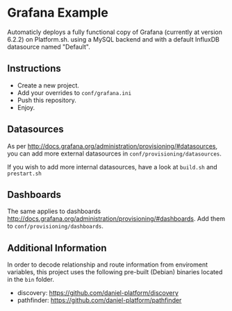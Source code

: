 # Grafana Example

Automaticly deploys a fully functional copy of Grafana (currently at version 6.2.2) on Platform.sh.
using a MySQL backend and with a default InfluxDB datasource named "Default".

## Instructions

- Create a new project.
- Add your overrides to `conf/grafana.ini`
- Push this repository.
- Enjoy.

## Datasources

As per http://docs.grafana.org/administration/provisioning/#datasources, you can
add more external datasources in `conf/provisioning/datasources`.

If you wish to add more internal datasources, have a look at `build.sh` and `prestart.sh`

## Dashboards

The same applies to dashboards http://docs.grafana.org/administration/provisioning/#dashboards.
Add them to `conf/provisioning/dashboards`.

## Additional Information

In order to decode relationship and route information from enviroment 
variables, this project uses the following pre-built (Debian) binaries 
located in the `bin` folder.

- discovery: https://github.com/daniel-platform/discovery
- pathfinder: https://github.com/daniel-platform/pathfinder

